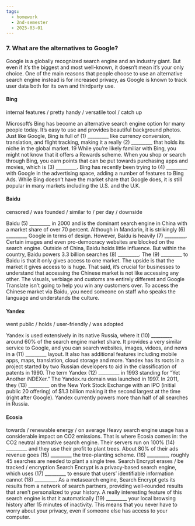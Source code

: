 ```yaml
---
tags:
  - homework
  - 2nd-semester
  - 2025-03-01
---
```


### 7. What are the alternatives to Google?

Google is a globally recognized search engine and an industry giant. But even if it’s the biggest and most well-known, it doesn’t mean it’s your only choice. One of the main reasons that people choose to use an alternative search engine instead is for increased privacy, as Google is known to track user data both for its own and thirdparty use.

#### Bing

internal features / pretty handy / versatile tool / catch up

Microsoft’s Bing has become an alternative search engine option for many people today. It’s easy to use and provides beautiful background photos. Just like Google, Bing is full of (1) _________ like currency conversion, translation, and flight
tracking, making it a really (2) _________ that holds its niche in the global market. 19 While you’re likely familiar with Bing, you might not know that it offers a Rewards scheme. When you shop or search through Bing, you earn points that can be put towards purchasing apps and movies, which is (3) _________. Bing has recently been trying to (4) _________ with Google in the advertising space, adding a number of features to Bing Ads. While Bing doesn’t have the market share that Google does, it is still popular in many markets including the U.S. and the U.K.

#### Baidu

censored / was founded / similar to / per day / downside

Baidu (5) _________ in 2000 and is the dominant search engine in China with a market share of over 70 percent. Although in Mandarin, it is strikingly (6) _________ Google in terms of design. However, Baidu is heavily (7) _________. Certain images and even pro-democracy websites are blocked on the search engine. Outside of China, Baidu holds little influence. But within the country, Baidu powers 3.3 billion searches (8) _________. The (9) _________ to Baidu is that it only gives access to one market. The upside is that the market it gives access to is huge. That said, it’s crucial for businesses to understand that accessing the Chinese market is not like accessing any other. The visuals, verbiage and customs are entirely different and Google Translate isn’t going to help you win any customers over. To access the Chinese market via Baidu, you need someone on staff who speaks the language and understands the culture.

#### Yandex

went public / holds / user-friendly / was adopted

Yandex is used extensively in its native Russia, where it (10) _________ around 60% of the search engine market share. It provides a very similar service to Google, and you can search websites, images, videos, and news in a (11) _________ layout. It also has additional features including mobile apps, maps, translation, cloud storage and more. Yandex has its roots in a project started by two Russian developers to aid in the classification of patents in 1990. The term Yandex (12) _________ in 1993 standing for “Yet Another iNDEXer.” The Yandex.ru domain was launched in 1997. In 2011, they (13) _________ on the New York Stock Exchange with an IPO (initial public 20 offering) of $1.3 billion making it the second largest at the time (right after Google). Yandex currently powers more than half of all searches in Russia.

#### Ecosia

towards / renewable energy / on average
Heavy search engine usage has a considerable impact on CO2 emissions. That is
where Ecosia comes in: the CO2 neutral alternative search engine. Their servers run on
100% (14) _________ and they use their profit to plant trees. About 80% of their ads
revenue goes (15) _________ the tree-planting scheme. (16) _________, roughly 45
searches are needed to plant a single tree.
Search Encrypt
erases / be tracked / encryption
Search Encrypt is a privacy-based search engine, which uses (17) _________ to
ensure that users’ identifiable information cannot (18) _________. As a metasearch
engine, Search Encrypt gets its results from a network of search partners, providing
well-rounded results that aren’t personalized to your history. A really interesting
feature of this search engine is that it automatically (19) _________ your local
browsing history after 15 minutes of inactivity. This means that you never have to
worry about your privacy, even if someone else has access to your computer.